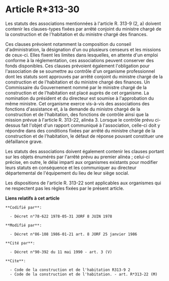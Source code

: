 # Article R*313-30

Les statuts des associations mentionnées à l'article R. 313-9 (2, a) doivent contenir les clauses-types fixées par arrêté
conjoint du ministre chargé de la construction et de l'habitation et du ministre chargé des finances.

Ces clauses prévoient notamment la composition du conseil d'administration, la désignation d'un ou plusieurs censeurs et les
missions de ceux-ci. Elles fixent les limites dans lesquelles, en attente d'un emploi conforme à la réglementation, ces
associations peuvent conserver des fonds disponibles. Ces clauses prévoient également l'obligation pour l'association de se
soumettre au contrôle d'un organisme professionnel dont les statuts sont approuvés par arrêté conjoint du ministre chargé de
la construction et de l'habitation et du ministre chargé des finances. Un Commissaire du Gouvernement nommé par le ministre
chargé de la construction et de l'habitation est placé auprès de cet organisme. La nomination du président et du directeur
est soumise à l'approbation du même ministre. Cet organisme exerce vis-à-vis des associations des fonctions d'assistance et,
à la demande du ministre chargé de la construction et de l'habitation, des fonctions de contrôle ainsi que la mission prévue
à l'article R. 313-22, alinéa 3. Lorsque le contrôle prévu ci-dessus fait l'objet d'un rapport communiqué à l'association,
celle-ci doit y répondre dans des conditions fixées par arrêté du ministre chargé de la construction et de l'habitation, le
défaut de réponse pouvant constituer une défaillance grave.

Les statuts des associations doivent également contenir les clauses portant sur les objets énumérés par l'arrêté prévu au
premier alinéa ; celui-ci précise, en outre, le délai imparti aux organismes existants pour modifier leurs statuts en
conséquence et les communiquer au directeur départemental de l'équipement du lieu de leur siège social.

Les dispositions de l'article R. 313-22 sont applicables aux organismes qui ne respectent pas les règles fixées par le
présent article.

**Liens relatifs à cet article**

	**Codifié par**:

	  - Décret n°78-622 1978-05-31 JORF 8 JUIN 1978

	**Modifié par**:

	  - Décret n°86-108 1986-01-21 art. 8 JORF 25 janvier 1986

	**Cité par**:

	  - Décret n°90-392 du 11 mai 1990 - art. 3 (V)

	**Cite**:

	  - Code de la construction et de l'habitation R313-9 2
	  - Code de la construction et de l'habitation. - art. R*313-22 (M)
